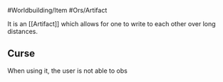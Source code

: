 #Worldbuilding/Item #Ors/Artifact  

It is an [[Artifact]] which allows for one to write to each other over long distances.

## Curse 

When using it, the user is not able to obs

